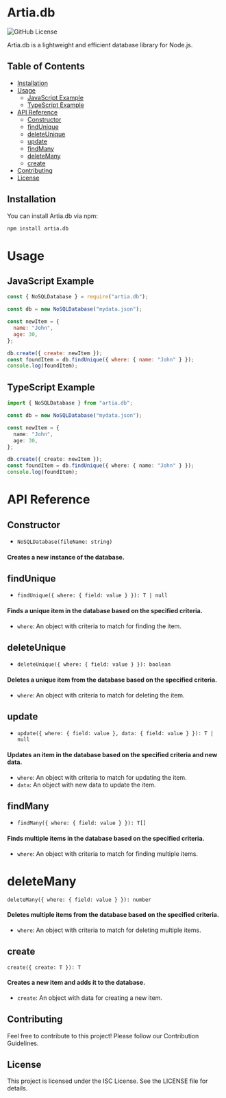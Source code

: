 # Artia.db

![GitHub License](https://img.shields.io/badge/license-ISC-blue.svg)

Artia.db is a lightweight and efficient database library for Node.js.

## Table of Contents

- [Installation](#installation)
- [Usage](#usage)
  - [JavaScript Example](#javascript-example)
  - [TypeScript Example](#typescript-example)
- [API Reference](#api-reference)
  - [Constructor](#constructor)
  - [findUnique](#findunique)
  - [deleteUnique](#deleteunique)
  - [update](#update)
  - [findMany](#findmany)
  - [deleteMany](#deletemany)
  - [create](#create)
- [Contributing](#contributing)
- [License](#license)

## Installation

You can install Artia.db via npm:

```bash
npm install artia.db
```

# Usage

## JavaScript Example

```js
const { NoSQLDatabase } = require("artia.db");

const db = new NoSQLDatabase("mydata.json");

const newItem = {
  name: "John",
  age: 30,
};

db.create({ create: newItem });
const foundItem = db.findUnique({ where: { name: "John" } });
console.log(foundItem);
```

## TypeScript Example

```ts
import { NoSQLDatabase } from "artia.db";

const db = new NoSQLDatabase("mydata.json");

const newItem = {
  name: "John",
  age: 30,
};

db.create({ create: newItem });
const foundItem = db.findUnique({ where: { name: "John" } });
console.log(foundItem);
```

# API Reference

## Constructor

- `NoSQLDatabase(fileName: string)`

#### Creates a new instance of the database.

## findUnique

- `findUnique({ where: { field: value } }): T | null`

#### Finds a unique item in the database based on the specified criteria.

- `where`: An object with criteria to match for finding the item.

## deleteUnique

- `deleteUnique({ where: { field: value } }): boolean`

#### Deletes a unique item from the database based on the specified criteria.

- `where`: An object with criteria to match for deleting the item.

## update

- `update({ where: { field: value }, data: { field: value } }): T | null`

#### Updates an item in the database based on the specified criteria and new data.

- `where`: An object with criteria to match for updating the item.
- `data`: An object with new data to update the item.

## findMany

- `findMany({ where: { field: value } }): T[]`

#### Finds multiple items in the database based on the specified criteria.

- `where`: An object with criteria to match for finding multiple items.

# deleteMany

`deleteMany({ where: { field: value } }): number`

#### Deletes multiple items from the database based on the specified criteria.

- `where`: An object with criteria to match for deleting multiple items.

## create
`create({ create: T }): T`
#### Creates a new item and adds it to the database.

- `create`: An object with data for creating a new item.

## Contributing
Feel free to contribute to this project! Please follow our Contribution Guidelines.

## License
This project is licensed under the ISC License. See the LICENSE file for details.